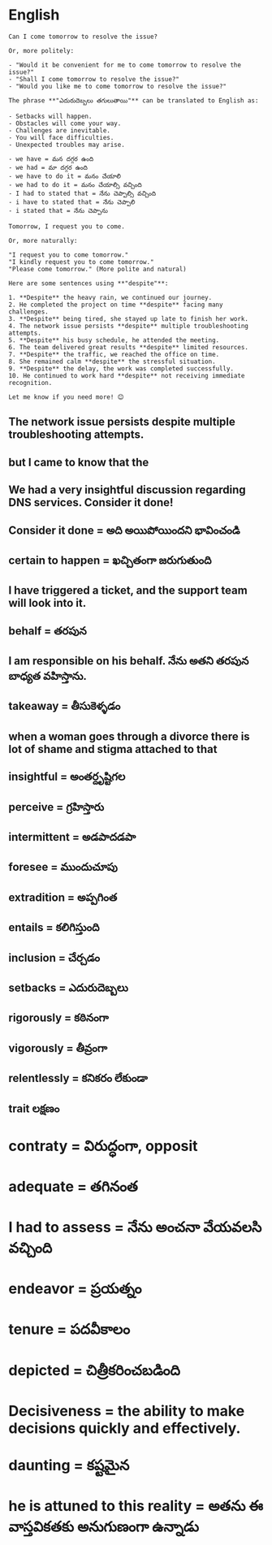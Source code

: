 # English

```
Can I come tomorrow to resolve the issue?  

Or, more politely:  

- "Would it be convenient for me to come tomorrow to resolve the issue?"  
- "Shall I come tomorrow to resolve the issue?"  
- "Would you like me to come tomorrow to resolve the issue?"
```

```
The phrase **"ఎదురుదెబ్బలు తగులుతాయి"** can be translated to English as:  

- Setbacks will happen. 
- Obstacles will come your way.
- Challenges are inevitable.
- You will face difficulties.
- Unexpected troubles may arise.
```

```
- we have = మన దగ్గర ఉంది
- we had = మా దగ్గర ఉంది
- we have to do it = మనం చేయాలి
- we had to do it = మనం చేయాల్సి వచ్చింది
- I had to stated that = నేను చెప్పాల్సి వచ్చింది
- i have to stated that = నేను చెప్పాలి
- i stated that = నేను చెప్పాను
```

```
Tomorrow, I request you to come.  

Or, more naturally:  

"I request you to come tomorrow."  
"I kindly request you to come tomorrow."  
"Please come tomorrow." (More polite and natural)
```

```
Here are some sentences using **"despite"**:  

1. **Despite** the heavy rain, we continued our journey.  
2. He completed the project on time **despite** facing many challenges.  
3. **Despite** being tired, she stayed up late to finish her work.  
4. The network issue persists **despite** multiple troubleshooting attempts.  
5. **Despite** his busy schedule, he attended the meeting.  
6. The team delivered great results **despite** limited resources.  
7. **Despite** the traffic, we reached the office on time.  
8. She remained calm **despite** the stressful situation.  
9. **Despite** the delay, the work was completed successfully.  
10. He continued to work hard **despite** not receiving immediate recognition.  

Let me know if you need more! 😊
```
## The network issue persists despite multiple troubleshooting attempts.
## but I came to know that the
## We had a very insightful discussion regarding DNS services. Consider it done!
## Consider it done = అది అయిపోయిందని భావించండి
## certain to happen = ఖచ్చితంగా జరుగుతుంది
## I have triggered a ticket, and the support team will look into it.
## behalf = తరపున
## I am responsible on his behalf. నేను అతని తరపున బాధ్యత వహిస్తాను.
## takeaway = తీసుకెళ్ళడం
## when a woman goes through a divorce there is lot of shame and stigma attached to that
## insightful = అంతర్దృష్టిగల
## perceive = గ్రహిస్తారు
## intermittent = అడపాదడపా
## foresee = ముందుచూపు
## extradition = అప్పగింత
## entails = కలిగిస్తుంది
## inclusion = చేర్చడం
## setbacks = ఎదురుదెబ్బలు
## rigorously = కఠినంగా
## vigorously = తీవ్రంగా
## relentlessly = కనికరం లేకుండా
## trait లక్షణం
# contraty = విరుద్ధంగా, opposit
# adequate = తగినంత
# I had to assess = నేను అంచనా వేయవలసి వచ్చింది
# endeavor = ప్రయత్నం
# tenure = పదవీకాలం
# depicted = చిత్రీకరించబడింది
# Decisiveness = the ability to make decisions quickly and effectively.
# daunting = కష్టమైన
# he is attuned to this reality = అతను ఈ వాస్తవికతకు అనుగుణంగా ఉన్నాడు

